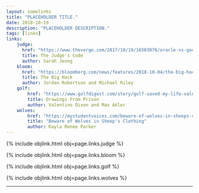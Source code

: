 ```yaml
---
layout: somelinks
title: "PLACEHOLDER TITLE."
date: 2018-10-19
description: "PLACEHOLDER DESCRIPTION."
tags: [links]
links:
    judge:
      href: "https://www.theverge.com/2017/10/19/16503076/oracle-vs-google-judge-william-alsup-interview-waymo-uber"
      title: The Judge's Code
      author: Sarah Jeong
    bloom:
      href: "https://bloomberg.com/news/features/2018-10-04/the-big-hack-how-china-used-a-tiny-chip-to-infiltrate-america-s-top-companies"
      title: The Big Hack
      author: Jordan Robertson and Michael Riley
    golf:
        href: "https://www.golfdigest.com/story/golf-saved-my-life-valentino-dixon"
        title: Drawings From Prison
        author: Valentino Dixon and Max Adler
    wolves:
        href: "https://mystudentvoices.com/beware-of-wolves-in-sheeps-clothing-the-tale-of-a-progressive-professor-who-forgot-to-hide-her-7efe21b1fc5d"
        title: "Beware of Wolves in Sheep's Clothing"
        author: Kayla Renee Parker
---
```


{% include objlink.html obj=page.links.judge %}
<p></p>

{% include objlink.html obj=page.links.bloom %}
<p></p>

{% include objlink.html obj=page.links.golf %}
<p></p>

{% include objlink.html obj=page.links.wolves %}
<p></p>


<hr class="footsep" />